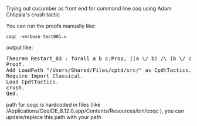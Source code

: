Trying out cucumber as front end for command line coq using Adam Chlipala's crush tactic

You can run the proofs manually like:

`coqc -verbose test001.v `

output like:
<pre>
Theorem Restart_03 : forall a b c:Prop, ((a \/ b) /\ (b \/ c)) -> (a \/ b \/ c).
Proof.
Add LoadPath "/Users/Shared/Files/cptd/src/" as CpdtTactics.
Require Import Classical.
Load CpdtTactics.
crush.
Qed. 
</pre>

path for coqc is hardcoded in files (like /Applications/CoqIDE_8.12.0.app/Contents/Resources/bin/coqc ), you can update/replace this path with your path
